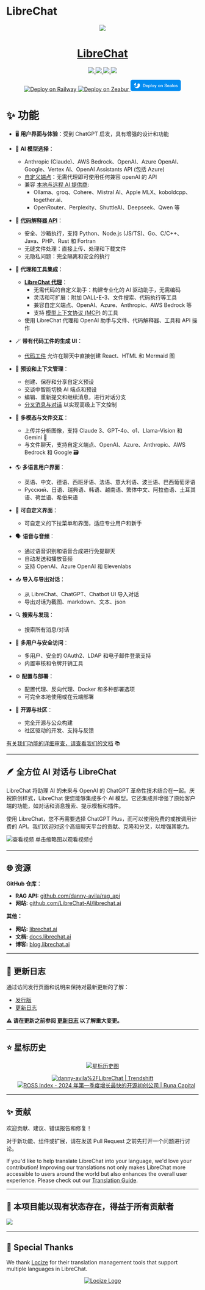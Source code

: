 # LibreChat

<p align="center">
  <a href="https://librechat.ai">
    <img src="client/public/assets/logo.svg" height="256">
  </a>
  <h1 align="center">
    <a href="https://librechat.ai">LibreChat</a>
  </h1>
</p>


<p align="center">
  <a href="https://discord.librechat.ai"> 
    <img
      src="https://img.shields.io/discord/1086345563026489514?label=&logo=discord&style=for-the-badge&logoWidth=20&logoColor=white&labelColor=000000&color=blueviolet">
  </a>
  <a href="https://www.youtube.com/@LibreChat"> 
    <img
      src="https://img.shields.io/badge/YOUTUBE-red.svg?style=for-the-badge&logo=youtube&logoColor=white&labelColor=000000&logoWidth=20">
  </a>
  <a href="https://docs.librechat.ai"> 
    <img
      src="https://img.shields.io/badge/DOCS-blue.svg?style=for-the-badge&logo=read-the-docs&logoColor=white&labelColor=000000&logoWidth=20">
  </a>
  <a aria-label="Sponsors" href="https://github.com/sponsors/danny-avila">
    <img
      src="https://img.shields.io/badge/SPONSORS-brightgreen.svg?style=for-the-badge&logo=github-sponsors&logoColor=white&labelColor=000000&logoWidth=20">
  </a>
</p>

<p align="center">
<a href="https://railway.app/template/b5k2mn?referralCode=HI9hWz">
  <img src="https://railway.app/button.svg" alt="Deploy on Railway" height="30">
</a>
<a href="https://zeabur.com/templates/0X2ZY8">
  <img src="https://zeabur.com/button.svg" alt="Deploy on Zeabur" height="30"/>
</a>
<a href="https://template.cloud.sealos.io/deploy?templateName=librechat">
  <img src="https://raw.githubusercontent.com/labring-actions/templates/main/Deploy-on-Sealos.svg" alt="Deploy on Sealos" height="30">
</a>
</p>

# ✨ 功能

- 🖥️ **用户界面与体验**：受到 ChatGPT 启发，具有增强的设计和功能

- 🤖 **AI 模型选择**：  
  - Anthropic (Claude)、AWS Bedrock、OpenAI、Azure OpenAI、Google、Vertex AI、OpenAI Assistants API (包括 Azure)
  - [自定义端点](https://www.librechat.ai/docs/quick_start/custom_endpoints)：无需代理即可使用任何兼容 openAI 的 API
  - 兼容 [本地与远程 AI 提供商](https://www.librechat.ai/docs/configuration/librechat_yaml/ai_endpoints):
    - Ollama、groq、Cohere、Mistral AI、Apple MLX、koboldcpp、together.ai、
    - OpenRouter、Perplexity、ShuttleAI、Deepseek、Qwen 等

- 🔧 **[代码解释器 API](https://www.librechat.ai/docs/features/code_interpreter)**：
  - 安全、沙箱执行，支持 Python、Node.js (JS/TS)、Go、C/C++、Java、PHP、Rust 和 Fortran
  - 无缝文件处理：直接上传、处理和下载文件
  - 无隐私问题：完全隔离和安全的执行

- 🔦 **代理和工具集成**：  
  - **[LibreChat 代理](https://www.librechat.ai/docs/features/agents)**：
    - 无需代码的自定义助手：构建专业化的 AI 驱动助手，无需编码  
    - 灵活和可扩展：附加 DALL-E-3、文件搜索、代码执行等工具  
    - 兼容自定义端点、OpenAI、Azure、Anthropic、AWS Bedrock 等
    - 支持 [模型上下文协议 (MCP)](https://modelcontextprotocol.io/clients#librechat) 的工具
  - 使用 LibreChat 代理和 OpenAI 助手与文件、代码解释器、工具和 API 操作

- 🪄 **带有代码工件的生成 UI**：  
  - [代码工件](https://youtu.be/GfTj7O4gmd0?si=WJbdnemZpJzBrJo3) 允许在聊天中直接创建 React、HTML 和 Mermaid 图

- 💾 **预设和上下文管理**：  
  - 创建、保存和分享自定义预设  
  - 交谈中智能切换 AI 端点和预设
  - 编辑、重新提交和继续消息，进行对话分支  
  - [分叉消息与对话](https://www.librechat.ai/docs/features/fork) 以实现高级上下文控制

- 💬 **多模态与文件交互**：  
  - 上传并分析图像，支持 Claude 3、GPT-4o、o1、Llama-Vision 和 Gemini 📸  
  - 与文件聊天，支持自定义端点、OpenAI、Azure、Anthropic、AWS Bedrock 和 Google 🗃️

- 🌎 **多语言用户界面**：  
  - 英语、中文、德语、西班牙语、法语、意大利语、波兰语、巴西葡萄牙语
  - Русский、日语、瑞典语、韩语、越南语、繁体中文、阿拉伯语、土耳其语、荷兰语、希伯来语

- 🎨 **可自定义界面**：  
  - 可自定义的下拉菜单和界面，适应专业用户和新手

- 🗣️ **语音与音频**：  
  - 通过语音识别和语音合成进行免提聊天  
  - 自动发送和播放音频  
  - 支持 OpenAI、Azure OpenAI 和 Elevenlabs

- 📥 **导入与导出对话**：  
  - 从 LibreChat、ChatGPT、Chatbot UI 导入对话  
  - 导出对话为截图、markdown、文本、json

- 🔍 **搜索与发现**：  
  - 搜索所有消息/对话

- 👥 **多用户与安全访问**：
  - 多用户、安全的 OAuth2、LDAP 和电子邮件登录支持
  - 内置审核和令牌开销工具

- ⚙️ **配置与部署**：  
  - 配置代理、反向代理、Docker 和多种部署选项  
  - 可完全本地使用或在云端部署

- 📖 **开源与社区**：  
  - 完全开源与公众构建  
  - 社区驱动的开发、支持与反馈

[有关我们功能的详细审查，请查看我们的文档](https://docs.librechat.ai/) 📚

---

## 🪶 全方位 AI 对话与 LibreChat

LibreChat 将助理 AI 的未来与 OpenAI 的 ChatGPT 革命性技术结合在一起。庆祝原创样式，LibreChat 使您能够集成多个 AI 模型。它还集成并增强了原始客户端的功能，如对话和消息搜索、提示模板和插件。

使用 LibreChat，您不再需要选择 ChatGPT Plus，而可以使用免费的或按调用计费的 API。我们欢迎对这个高级聊天平台的贡献、克隆和分叉，以增强其能力。

![查看视频](https://raw.githubusercontent.com/LibreChat-AI/librechat.ai/main/public/images/changelog/v0.7.6.gif)
单击缩略图以观看视频☝️

---

## 🌐 资源

**GitHub 仓库：**
  - **RAG API:** [github.com/danny-avila/rag_api](https://github.com/danny-avila/rag_api)
  - **网站:** [github.com/LibreChat-AI/librechat.ai](https://github.com/LibreChat-AI/librechat.ai)

**其他：**
  - **网站:** [librechat.ai](https://librechat.ai)
  - **文档:** [docs.librechat.ai](https://docs.librechat.ai)
  - **博客:** [blog.librechat.ai](https://blog.librechat.ai)

---

## 📝 更新日志

通过访问发行页面和说明来保持对最新更新的了解：
- [发行版](https://github.com/danny-avila/LibreChat/releases)
- [更新日志](https://www.librechat.ai/changelog) 

**⚠️ 请在更新之前参阅 [更新日志](https://www.librechat.ai/changelog) 以了解重大变更。**

---

## ⭐ 星标历史

<p align="center">
  <a href="https://star-history.com/#danny-avila/LibreChat&Date">
    <img alt="星标历史图" src="https://api.star-history.com/svg?repos=danny-avila/LibreChat&type=Date&theme=dark" onerror="this.src='https://api.star-history.com/svg?repos=danny-avila/LibreChat&type=Date'" />
  </a>
</p>
<p align="center">
  <a href="https://trendshift.io/repositories/4685" target="_blank" style="padding: 10px;">
    <img src="https://trendshift.io/api/badge/repositories/4685" alt="danny-avila%2FLibreChat | Trendshift" style="width: 250px; height: 55px;" width="250" height="55"/>
  </a>
  <a href="https://runacap.com/ross-index/q1-24/" target="_blank" rel="noopener" style="margin-left: 20px;">
    <img style="width: 260px; height: 56px" src="https://runacap.com/wp-content/uploads/2024/04/ROSS_badge_white_Q1_2024.svg" alt="ROSS Index - 2024 年第一季度增长最快的开源初创公司 | Runa Capital" width="260" height="56"/>
  </a>
</p>

---

## ✨ 贡献

欢迎贡献、建议、错误报告和修复！

对于新功能、组件或扩展，请在发送 Pull Request 之前先打开一个问题进行讨论。

If you'd like to help translate LibreChat into your language, we'd love your contribution! Improving our translations not only makes LibreChat more accessible to users around the world but also enhances the overall user experience. Please check out our [Translation Guide](https://www.librechat.ai/docs/translation).

---

## 💖 本项目能以现有状态存在，得益于所有贡献者

<a href="https://github.com/danny-avila/LibreChat/graphs/contributors">
  <img src="https://contrib.rocks/image?repo=danny-avila/LibreChat" />
</a>

---

## 🎉 Special Thanks

We thank [Locize](https://locize.com) for their translation management tools that support multiple languages in LibreChat.

<p align="center">
  <a href="https://locize.com" target="_blank" rel="noopener noreferrer">
    <img src="https://github.com/user-attachments/assets/d6b70894-6064-475e-bb65-92a9e23e0077" alt="Locize Logo" height="50">
  </a>
</p>
